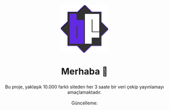 <div align="center">
  <img height="150" src="https://raw.githubusercontent.com/bfservices/bf/main/bf.png"  />
</div>

###

<h1 align="center">Merhaba 👋</h1>

###

<p align="center">Bu proje, yaklaşık 10.000 farklı siteden her 3 saate bir veri çekip yayınlamayı amaçlamaktadır.<br><br>Güncelleme:</p>

###
